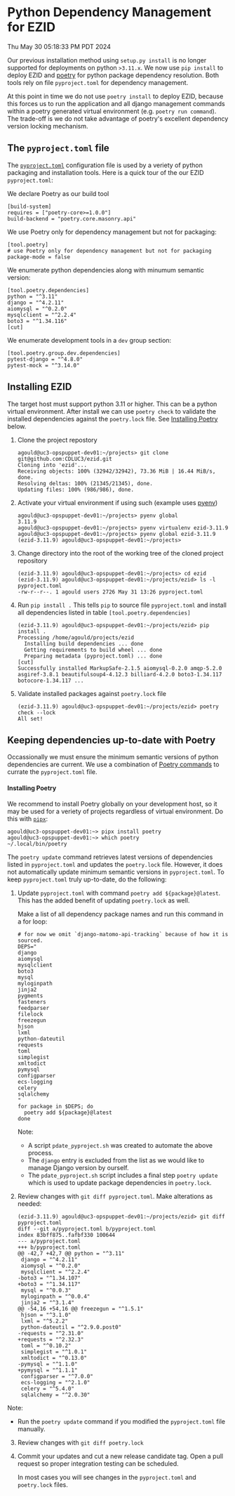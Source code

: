 Python Dependency Management for EZID
=====================================

Thu May 30 05:18:33 PM PDT 2024

Our previous installation method using `setup.py install` is no longer
supported for deployments on python `>3.11.x`.  We now use `pip install` to
deploy EZID and [poetry](https://python-poetry.org/docs/) for python package
dependency resolution.  Both tools rely on file `pyproject.toml` for dependency
management.

At this point in time we do not use `poetry install` to deploy EZID, because
this forces us to run the application and all django management commands within
a poetry generated virtual environment (e.g. `poetry run command`). The
trade-off is we do not take advantage of poetry's excellent dependency version
locking mechanism.


The `pyproject.toml` file
-------------------------

The
[`pyproject.toml`](https://packaging.python.org/en/latest/guides/writing-pyproject-toml/#writing-pyproject-toml)
configuration file is used by a veriety of python packaging and installation
tools.  Here is a quick tour of the our EZID `pyproject.toml`:

We declare Poetry as our build tool
```
[build-system]
requires = ["poetry-core>=1.0.0"]
build-backend = "poetry.core.masonry.api"
```

We use Poetry only for dependency management but not for packaging:
```
[tool.poetry]
# use Poetry only for dependency management but not for packaging
package-mode = false
```

We enumerate python dependencies along with minumum semantic version:
```
[tool.poetry.dependencies]
python = "^3.11"
django = "^4.2.11"
aiomysql = "^0.2.0"
mysqlclient = "^2.2.4"
boto3 = "^1.34.116"
[cut]
```

We enumerate development tools in a `dev` group section:
```
[tool.poetry.group.dev.dependencies]
pytest-django = "^4.8.0"
pytest-mock = "^3.14.0"
```



Installing EZID
---------------

The target host must support python 3.11 or higher.  This can be a python virtual environment.
After install we can use `poetry check` to validate the installed dependencies against the
`poetry.lock` file.  See [Installing Poetry](#installing-poetry) below.

1. Clone the project repostory
   ```
   agould@uc3-opspuppet-dev01:~/projects> git clone git@github.com:CDLUC3/ezid.git
   Cloning into 'ezid'...
   Receiving objects: 100% (32942/32942), 73.36 MiB | 16.44 MiB/s, done.
   Resolving deltas: 100% (21345/21345), done.
   Updating files: 100% (986/986), done.
   ```

1. Activate your virtual environment if using such (example uses [pyenv](https://github.com/pyenv/pyenv?tab=readme-ov-file#automatic-installer))
   ```
   agould@uc3-opspuppet-dev01:~/projects> pyenv global
   3.11.9
   agould@uc3-opspuppet-dev01:~/projects> pyenv virtualenv ezid-3.11.9
   agould@uc3-opspuppet-dev01:~/projects> pyenv global ezid-3.11.9
   (ezid-3.11.9) agould@uc3-opspuppet-dev01:~/projects> 
   ```

1. Change directory into the root of the working tree of the cloned project repository
   ```
   (ezid-3.11.9) agould@uc3-opspuppet-dev01:~/projects> cd ezid
   (ezid-3.11.9) agould@uc3-opspuppet-dev01:~/projects/ezid> ls -l pyproject.toml 
   -rw-r--r--. 1 agould users 2726 May 31 13:26 pyproject.toml
   ```

1. Run `pip install .` This tells `pip` to source file `pyproject.toml` and
   install all dependencies listed in table `[tool.poetry.dependencies]`
   ```
   (ezid-3.11.9) agould@uc3-opspuppet-dev01:~/projects/ezid> pip install .
   Processing /home/agould/projects/ezid
     Installing build dependencies ... done
     Getting requirements to build wheel ... done
     Preparing metadata (pyproject.toml) ... done
   [cut]
   Successfully installed MarkupSafe-2.1.5 aiomysql-0.2.0 amqp-5.2.0 asgiref-3.8.1 beautifulsoup4-4.12.3 billiard-4.2.0 boto3-1.34.117 botocore-1.34.117 ...
   ```

1. Validate installed packages against `poetry.lock` file
   ```
   (ezid-3.11.9) agould@uc3-opspuppet-dev01:~/projects/ezid> poetry check --lock
   All set!
   ```


Keeping dependencies up-to-date with Poetry
-------------------------------------------

Occassionally we must ensure the minimum semantic versions of python
dependencies are current.  We use a combination of
[Poetry commands](https://python-poetry.org/docs/cli/) to currate the `pyproject.toml` file.


#### Installing Poetry

We recommend to install Poetry globally on your development host, so it may be
used for a veriety of projects regardless of virtual environment.  Do this with
[`pipx`](https://python.land/virtual-environments/pipx):
```
agould@uc3-opspuppet-dev01:~> pipx install poetry
agould@uc3-opspuppet-dev01:~> which poetry
~/.local/bin/poetry
```


The `poetry update` command retrieves latest versions of dependencies listed in
`pyproject.toml` and updates the `poetry.lock` file.  However, it does not
automatically update minimum semantic versions in `pyproject.toml`.  To keep
`pyproject.toml` truly up-to-date, do the following:

1. Update `pyproject.toml` with command `poetry add ${package}@latest`.  This has
   the added benefit of updating `poetry.lock` as well.

   Make a list of all dependency package names and run this command in a for loop:

   ```
   # for now we omit `django-matomo-api-tracking` because of how it is sourced.
   DEPS="
   django
   aiomysql
   mysqlclient
   boto3
   mysql
   myloginpath
   jinja2
   pygments
   fasteners
   feedparser
   filelock
   freezegun
   hjson
   lxml
   python-dateutil
   requests
   toml
   simplegist
   xmltodict
   pymysql
   configparser
   ecs-logging
   celery
   sqlalchemy
   "
   for package in $DEPS; do
     poetry add ${package}@latest
   done
   ```
   Note:
   * A script `pdate_pyproject.sh` was created to automate the above process.
   * The `django` entry is excluded from the list as we would like to manage Django version by ourself.
   * The `pdate_pyproject.sh` script includes a final step `poetry update` which is used to update package dependencies in `poetry.lock`.

1. Review changes with `git diff pyproject.toml`.  Make alterations as needed:
   ```
   (ezid-3.11.9) agould@uc3-opspuppet-dev01:~/projects/ezid> git diff pyproject.toml
   diff --git a/pyproject.toml b/pyproject.toml
   index 83bff875..fafbf330 100644
   --- a/pyproject.toml
   +++ b/pyproject.toml
   @@ -42,7 +42,7 @@ python = "^3.11"
    django = "^4.2.11"
    aiomysql = "^0.2.0"
    mysqlclient = "^2.2.4"
   -boto3 = "^1.34.107"
   +boto3 = "^1.34.117"
    mysql = "^0.0.3"
    myloginpath = "^0.0.4"
    jinja2 = "^3.1.4"
   @@ -54,16 +54,16 @@ freezegun = "^1.5.1"
    hjson = "^3.1.0"
    lxml = "^5.2.2"
    python-dateutil = "^2.9.0.post0"
   -requests = "^2.31.0"
   +requests = "^2.32.3"
    toml = "^0.10.2"
    simplegist = "^1.0.1"
    xmltodict = "^0.13.0"
   -pymysql = "^1.1.0"
   +pymysql = "^1.1.1"
    configparser = "^7.0.0"
    ecs-logging = "^2.1.0"
    celery = "^5.4.0"
    sqlalchemy = "^2.0.30"
   ``` 
Note:
* Run the `poetry update` command if you modified the `pyproject.toml` file manually.
  
3. Review changes with `git diff poetry.lock`
   
4. Commit your updates and cut a new release candidate tag.  Open a pull request so 
   proper integration testing can be scheduled.

   In most cases you will see changes in the `pyproject.toml` and `poetry.lock` files.


